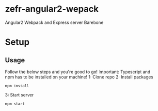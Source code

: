 # zefr-angular2-wepack
Angular2 Webpack and Express server Barebone

# Setup 

 ## Usage
 Follow the below steps and you're good to go! Important: Typescript and npm has to be installed on your machine!
 1: Clone repo
 2: Install packages
 ```
 npm install
 ```
 3: Start server 
 ```
 npm start
 ```

